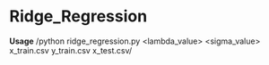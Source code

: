 # Ridge_Regression

**Usage**
/python ridge_regression.py <lambda_value> <sigma_value> x_train.csv y_train.csv x_test.csv/

